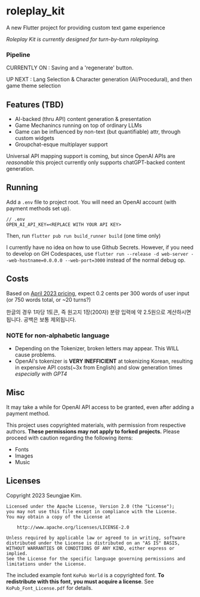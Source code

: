 # roleplay_kit

A new Flutter project for providing custom text game experience

*Roleplay Kit is currently designed for turn-by-turn roleplaying.*

### Pipeline
CURRENTLY ON : Saving and a 'regenerate' button.

UP NEXT : Lang Selection & Character generation (AI/Procedural), and then game theme selection

## Features (TBD)
- AI-backed (thru API) content generation & presentation
- Game Mechanincs running on top of ordinary LLMs
- Game can be influenced by non-text (but quantifiable) attr, through custom widgets
- Groupchat-esque multiplayer support

Universal API mapping support is coming, but since OpenAI APIs are *reasonable* this project currently only supports chatGPT-backed content generation.

## Running
Add a `.env` file to project root. You will need an OpenAI account (with payment methods set up).
```
// .env
OPEN_AI_API_KEY=<REPLACE WITH YOUR API KEY>
```
Then, run `flutter pub run build_runner build` (one time only)

I currently have no idea on how to use Github Secrets. However, if you need to develop on GH Codespaces, use `flutter run --release -d web-server --web-hostname=0.0.0.0 --web-port=3000` instead of the normal debug op.

## Costs
Based on [April 2023 pricing](https://openai.com/pricing), expect 0.2 cents per 300 words of user input (or 750 words total, or ~20 turns?)

한글의 경우 1자당 1토큰, 즉 원고지 1장(200자) 분량 입력에 약 2.5원으로 계산하시면 됩니다. 공백은 보통 제외됩니다.

### NOTE for non-alphabetic language
* Depending on the Tokenizer, broken letters may appear. This WILL cause problems.
* OpenAI's tokenizer is **VERY INEFFICIENT** at tokenizing Korean, resulting in expensive API costs(~3x from English) and slow generation times *especially with GPT4*

## Misc
It may take a while for OpenAI API access to be granted, even after adding a payment method.

This project uses copyrighted materials, with permission from respective authors. **These permissions may not apply to forked projects.** Please proceed with caution regarding the following items:
- Fonts
- Images
- Music

## Licenses
Copyright 2023 Seungjae Kim.

```
Licensed under the Apache License, Version 2.0 (the "License");
you may not use this file except in compliance with the License.
You may obtain a copy of the License at

    http://www.apache.org/licenses/LICENSE-2.0

Unless required by applicable law or agreed to in writing, software
distributed under the License is distributed on an "AS IS" BASIS,
WITHOUT WARRANTIES OR CONDITIONS OF ANY KIND, either express or implied.
See the License for the specific language governing permissions and
limitations under the License.
```

The included example font `KoPub World` is a copyrighted font. **To redistribute with this font, you must acquire a license**. See `KoPub_Font_License.pdf` for details.